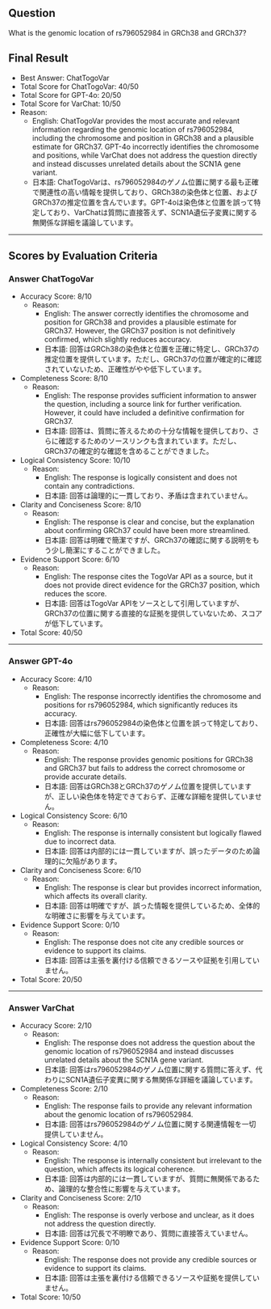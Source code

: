 ## Question

What is the genomic location of rs796052984 in GRCh38 and GRCh37?

## Final Result

- Best Answer: ChatTogoVar
- Total Score for ChatTogoVar: 40/50
- Total Score for GPT-4o: 20/50
- Total Score for VarChat: 10/50
- Reason:
  - English: ChatTogoVar provides the most accurate and relevant information regarding the genomic location of rs796052984, including the chromosome and position in GRCh38 and a plausible estimate for GRCh37. GPT-4o incorrectly identifies the chromosome and positions, while VarChat does not address the question directly and instead discusses unrelated details about the SCN1A gene variant.
  - 日本語: ChatTogoVarは、rs796052984のゲノム位置に関する最も正確で関連性の高い情報を提供しており、GRCh38の染色体と位置、およびGRCh37の推定位置を含んでいます。GPT-4oは染色体と位置を誤って特定しており、VarChatは質問に直接答えず、SCN1A遺伝子変異に関する無関係な詳細を議論しています。

---

## Scores by Evaluation Criteria

### Answer ChatTogoVar
- Accuracy Score: 8/10
  - Reason: 
    - English: The answer correctly identifies the chromosome and position for GRCh38 and provides a plausible estimate for GRCh37. However, the GRCh37 position is not definitively confirmed, which slightly reduces accuracy.
    - 日本語: 回答はGRCh38の染色体と位置を正確に特定し、GRCh37の推定位置を提供しています。ただし、GRCh37の位置が確定的に確認されていないため、正確性がやや低下しています。
- Completeness Score: 8/10
  - Reason: 
    - English: The response provides sufficient information to answer the question, including a source link for further verification. However, it could have included a definitive confirmation for GRCh37.
    - 日本語: 回答は、質問に答えるための十分な情報を提供しており、さらに確認するためのソースリンクも含まれています。ただし、GRCh37の確定的な確認を含めることができました。
- Logical Consistency Score: 10/10
  - Reason: 
    - English: The response is logically consistent and does not contain any contradictions.
    - 日本語: 回答は論理的に一貫しており、矛盾は含まれていません。
- Clarity and Conciseness Score: 8/10
  - Reason: 
    - English: The response is clear and concise, but the explanation about confirming GRCh37 could have been more streamlined.
    - 日本語: 回答は明確で簡潔ですが、GRCh37の確認に関する説明をもう少し簡潔にすることができました。
- Evidence Support Score: 6/10
  - Reason: 
    - English: The response cites the TogoVar API as a source, but it does not provide direct evidence for the GRCh37 position, which reduces the score.
    - 日本語: 回答はTogoVar APIをソースとして引用していますが、GRCh37の位置に関する直接的な証拠を提供していないため、スコアが低下しています。
- Total Score: 40/50

---

### Answer GPT-4o
- Accuracy Score: 4/10
  - Reason: 
    - English: The response incorrectly identifies the chromosome and positions for rs796052984, which significantly reduces its accuracy.
    - 日本語: 回答はrs796052984の染色体と位置を誤って特定しており、正確性が大幅に低下しています。
- Completeness Score: 4/10
  - Reason: 
    - English: The response provides genomic positions for GRCh38 and GRCh37 but fails to address the correct chromosome or provide accurate details.
    - 日本語: 回答はGRCh38とGRCh37のゲノム位置を提供していますが、正しい染色体を特定できておらず、正確な詳細を提供していません。
- Logical Consistency Score: 6/10
  - Reason: 
    - English: The response is internally consistent but logically flawed due to incorrect data.
    - 日本語: 回答は内部的には一貫していますが、誤ったデータのため論理的に欠陥があります。
- Clarity and Conciseness Score: 6/10
  - Reason: 
    - English: The response is clear but provides incorrect information, which affects its overall clarity.
    - 日本語: 回答は明確ですが、誤った情報を提供しているため、全体的な明確さに影響を与えています。
- Evidence Support Score: 0/10
  - Reason: 
    - English: The response does not cite any credible sources or evidence to support its claims.
    - 日本語: 回答は主張を裏付ける信頼できるソースや証拠を引用していません。
- Total Score: 20/50

---

### Answer VarChat
- Accuracy Score: 2/10
  - Reason: 
    - English: The response does not address the question about the genomic location of rs796052984 and instead discusses unrelated details about the SCN1A gene variant.
    - 日本語: 回答はrs796052984のゲノム位置に関する質問に答えず、代わりにSCN1A遺伝子変異に関する無関係な詳細を議論しています。
- Completeness Score: 2/10
  - Reason: 
    - English: The response fails to provide any relevant information about the genomic location of rs796052984.
    - 日本語: 回答はrs796052984のゲノム位置に関する関連情報を一切提供していません。
- Logical Consistency Score: 4/10
  - Reason: 
    - English: The response is internally consistent but irrelevant to the question, which affects its logical coherence.
    - 日本語: 回答は内部的には一貫していますが、質問に無関係であるため、論理的な整合性に影響を与えています。
- Clarity and Conciseness Score: 2/10
  - Reason: 
    - English: The response is overly verbose and unclear, as it does not address the question directly.
    - 日本語: 回答は冗長で不明瞭であり、質問に直接答えていません。
- Evidence Support Score: 0/10
  - Reason: 
    - English: The response does not provide any credible sources or evidence to support its claims.
    - 日本語: 回答は主張を裏付ける信頼できるソースや証拠を提供していません。
- Total Score: 10/50